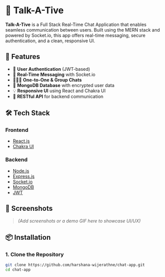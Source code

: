 # 💬 Talk-A-Tive

**Talk-A-Tive** is a Full Stack Real-Time Chat Application that enables seamless communication between users. Built using the MERN stack and powered by Socket.io, this app offers real-time messaging, secure authentication, and a clean, responsive UI.

## 🚀 Features

- 🔐 **User Authentication** (JWT-based)
- 💬 **Real-Time Messaging** with Socket.io
- 🧑‍🤝‍🧑 **One-to-One & Group Chats**
- 📁 **MongoDB Database** with encrypted user data
- 💡 **Responsive UI** using React and Chakra UI
- 🔧 **RESTful API** for backend communication

## 🛠️ Tech Stack

### Frontend
- [React.js](https://reactjs.org/)
- [Chakra UI](https://chakra-ui.com/)

### Backend
- [Node.js](https://nodejs.org/)
- [Express.js](https://expressjs.com/)
- [Socket.io](https://socket.io/)
- [MongoDB](https://www.mongodb.com/)
- [JWT](https://jwt.io/)

## 📸 Screenshots

> *(Add screenshots or a demo GIF here to showcase UI/UX)*

## 📦 Installation

### 1. Clone the Repository

```bash
git clone https://github.com/harshana-wijerathne/chat-app.git
cd chat-app
